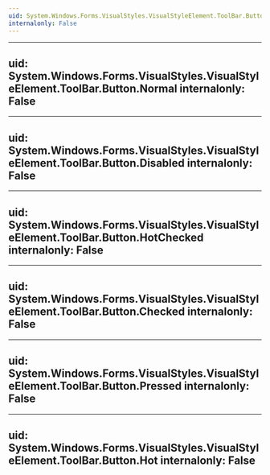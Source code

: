 ```yaml
---
uid: System.Windows.Forms.VisualStyles.VisualStyleElement.ToolBar.Button
internalonly: False
---
```


---
uid: System.Windows.Forms.VisualStyles.VisualStyleElement.ToolBar.Button.Normal
internalonly: False
---

---
uid: System.Windows.Forms.VisualStyles.VisualStyleElement.ToolBar.Button.Disabled
internalonly: False
---

---
uid: System.Windows.Forms.VisualStyles.VisualStyleElement.ToolBar.Button.HotChecked
internalonly: False
---

---
uid: System.Windows.Forms.VisualStyles.VisualStyleElement.ToolBar.Button.Checked
internalonly: False
---

---
uid: System.Windows.Forms.VisualStyles.VisualStyleElement.ToolBar.Button.Pressed
internalonly: False
---

---
uid: System.Windows.Forms.VisualStyles.VisualStyleElement.ToolBar.Button.Hot
internalonly: False
---

